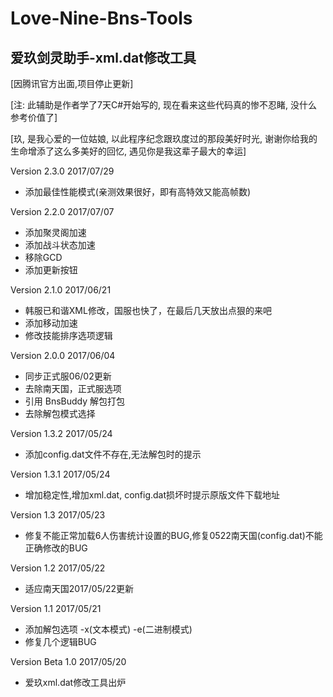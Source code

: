 # Love-Nine-Bns-Tools
爱玖剑灵助手-xml.dat修改工具
---
[因腾讯官方出面,项目停止更新]

[注: 此辅助是作者学了7天C#开始写的, 现在看来这些代码真的惨不忍睹, 没什么参考价值了]

[玖, 是我心爱的一位姑娘, 以此程序纪念跟玖度过的那段美好时光, 谢谢你给我的生命增添了这么多美好的回忆, 遇见你是我这辈子最大的幸运]

Version 2.3.0 2017/07/29
+ 添加最佳性能模式(亲测效果很好，即有高特效又能高帧数)

Version 2.2.0 2017/07/07
+ 添加聚灵阁加速
+ 添加战斗状态加速
+ 移除GCD
+ 添加更新按钮

Version 2.1.0 2017/06/21
+ 韩服已和谐XML修改，国服也快了，在最后几天放出点狠的来吧
+ 添加移动加速
+ 修改技能排序选项逻辑

Version 2.0.0 2017/06/04
+ 同步正式服06/02更新
+ 去除南天国，正式服选项
+ 引用 BnsBuddy 解包打包
+ 去除解包模式选择

Version 1.3.2 2017/05/24
+ 添加config.dat文件不存在,无法解包时的提示

Version 1.3.1 2017/05/24
+ 增加稳定性,增加xml.dat, config.dat损坏时提示原版文件下载地址

Version 1.3 2017/05/23
+ 修复不能正常加载6人伤害统计设置的BUG,修复0522南天国(config.dat)不能正确修改的BUG

Version 1.2 2017/05/22
+ 适应南天国2017/05/22更新

Version 1.1 2017/05/21
+ 添加解包选项 -x(文本模式) -e(二进制模式)
+ 修复几个逻辑BUG

Version Beta 1.0 2017/05/20
+ 爱玖xml.dat修改工具出炉
